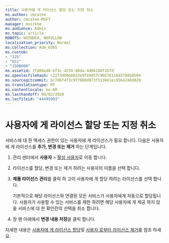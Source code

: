 ```yaml
---
title: 사용자에 게 라이선스 할당 또는 지정 취소
ms.author: cmcatee
author: cmcatee-MSFT
manager: mnirkhe
ms.audience: Admin
ms.topic: article
ROBOTS: NOINDEX, NOFOLLOW
localization_priority: Normal
ms.collection: Adm_O365
ms.custom:
- "325"
- "651"
- "1500008"
ms.assetid: 7fd08e48-6f3c-4259-88da-4d06288f2b7d
ms.openlocfilehash: c2273d00b8033e9fb9d57c90576118d3788b0504
ms.sourcegitcommit: bc7d6f4f3c9f7060d073f5130e1ec856e248d020
ms.translationtype: MT
ms.contentlocale: ko-KR
ms.lasthandoff: 06/02/2020
ms.locfileid: "44495993"
---
```

# <a name="assign-or-unassign-licenses-to-users"></a>사용자에 게 라이선스 할당 또는 지정 취소

서비스에 대 한 액세스 권한이 있는 사용자에 게 라이선스가 필요 합니다. 다음은 사용자에 게 라이선스를 **추가, 변경 또는 제거** 하는 단계입니다.
  
1. 관리 센터에서 **사용자** \> [활성 사용자](https://go.microsoft.com/fwlink/p/?linkid=834822)로 이동 합니다.

2. 라이선스를 할당, 변경 또는 제거 하려는 사용자의 이름을 선택 합니다.

3. **제품 라이선스 관리**를 클릭 하 고이 사용자에 게 할당 하려는 라이선스를 선택 합니다.

    기본적으로 해당 라이선스와 연결된 모든 서비스가 사용자에게 자동으로 할당됩니다. 사용자가 사용할 수 있는 서비스를 제한 하려면 해당 사용자에 게 제공 하지 않을 서비스에 대 한 확인란의 선택을 취소 합니다.

4. 창 맨 아래에서 **변경 내용 저장**을 클릭 합니다.

자세한 내용은 [사용자에 게 라이선스 할당](https://docs.microsoft.com/microsoft-365/admin/add-users/add-users)및 [사용자 로부터 라이선스 제거](https://docs.microsoft.com/microsoft-365/admin/add-users/delete-a-user)를 참조 하세요.